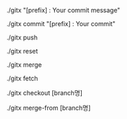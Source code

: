 <!-- 전체 워크플로우 (add + commit + push) -->
./gitx "[prefix] : Your commit message"

<!-- 변경사항 추가 및 커밋만 수행 -->
./gitx commit "[prefix] : Your commit"

<!-- 푸시만 수행 -->
./gitx push

<!-- 로컬 변경사항 버리기 (reset --hard, clean -fd) -->
./gitx reset

<!-- 현재 브랜치를 main 브랜치로 병합-->
./gitx merge

<!-- 모든 원격 저장소 fetch (git fetch --all) -->
./gitx fetch

<!-- 새 브랜치 생성 및 체크아웃 -->
./gitx checkout [branch명]                

<!-- feature/2025-04-26 브랜치를 현재 브랜치에 병합하고 푸시 ./gitx merge-from feature/2025-04-26 -->
./gitx merge-from  [branch명]

<!-- 현재 진행 중인 병합 취소 (git merge --abort) >
./gitx abort                              
